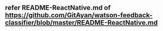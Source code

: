 ## refer README-ReactNative.md of https://github.com/GitAyan/watson-feedback-classifier/blob/master/README-ReactNative.md